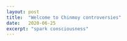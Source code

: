 ```yaml
---
layout: post
title:  "Welcome to Chinmoy controversies"
date:   2020-06-25
excerpt: "spark consciousness"
---
```

